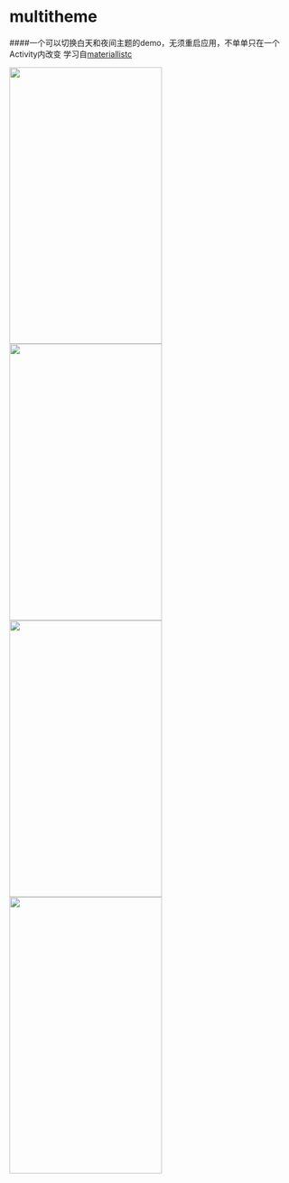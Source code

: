 # multitheme
####一个可以切换白天和夜间主题的demo，无须重启应用，不单单只在一个Activity内改变
学习自[materiallistc](https://github.com/hidroh/materialistic)

<img src="/screenshots/device-2015-09-30-151150.png" width="270" height="490"/>
<img src="/screenshots/device-2015-09-30-151303.png" width="270" height="490"/>
<img src="/screenshots/device-2015-09-30-151321.png" width="270" height="490"/>
<img src="/screenshots/device-2015-09-30-151345.png" width="270" height="490"/>
